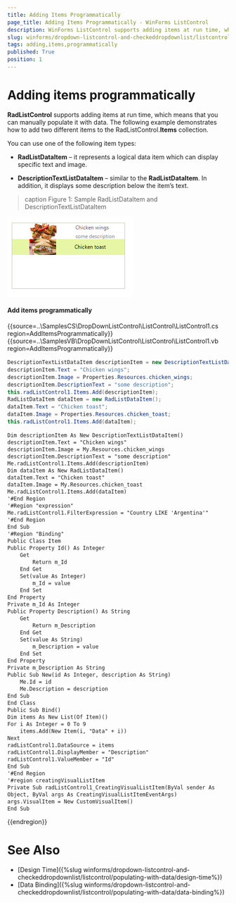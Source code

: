 ```yaml
---
title: Adding Items Programmatically
page_title: Adding Items Programmatically - WinForms ListControl  
description: WinForms ListControl supports adding items at run time, which means that you can manually populate it with data. 
slug: winforms/dropdown-listcontrol-and-checkeddropdownlist/listcontrol/populating-with-data/adding-items-programmatically
tags: adding,items,programmatically
published: True
position: 1
---
```


# Adding items programmatically

__RadListControl__ supports adding items at run time, which means that you can manually populate it with data. The following example demonstrates how to add two different items to the RadListControl.__Items__  collection. 

You can use one of the following item types: 

* __RadListDataItem__ – it represents a logical data item which can display specific text and image.             
              

* __DescriptionTextListDataItem__ – similar to the __RadListDataItem__. In addition, it displays some description below the item’s text.


>caption Figure 1: Sample RadListDataItem and DescriptionTextListDataItem

![dropdown-and-listcontrol-listcontrol-populating-with-data-adding-items-programmatically 001](images/dropdown-and-listcontrol-listcontrol-populating-with-data-adding-items-programmatically001.png)

#### Add items programmatically 

{{source=..\SamplesCS\DropDownListControl\ListControl\ListControl1.cs region=AddItemsProgrammatically}} 
{{source=..\SamplesVB\DropDownListControl\ListControl\ListControl1.vb region=AddItemsProgrammatically}} 

````C#
DescriptionTextListDataItem descriptionItem = new DescriptionTextListDataItem();
descriptionItem.Text = "Chicken wings";
descriptionItem.Image = Properties.Resources.chicken_wings;
descriptionItem.DescriptionText = "some description";
this.radListControl1.Items.Add(descriptionItem);
RadListDataItem dataItem = new RadListDataItem();
dataItem.Text = "Chicken toast";
dataItem.Image = Properties.Resources.chicken_toast;
this.radListControl1.Items.Add(dataItem);

````
````VB.NET
Dim descriptionItem As New DescriptionTextListDataItem()
descriptionItem.Text = "Chicken wings"
descriptionItem.Image = My.Resources.chicken_wings
descriptionItem.DescriptionText = "some description"
Me.radListControl1.Items.Add(descriptionItem)
Dim dataItem As New RadListDataItem()
dataItem.Text = "Chicken toast"
dataItem.Image = My.Resources.chicken_toast
Me.radListControl1.Items.Add(dataItem)
'#End Region
'#Region "expression"
Me.radListControl1.FilterExpression = "Country LIKE 'Argentina'"
'#End Region
End Sub
'#Region "Binding"
Public Class Item
Public Property Id() As Integer
    Get
        Return m_Id
    End Get
    Set(value As Integer)
        m_Id = value
    End Set
End Property
Private m_Id As Integer
Public Property Description() As String
    Get
        Return m_Description
    End Get
    Set(value As String)
        m_Description = value
    End Set
End Property
Private m_Description As String
Public Sub New(id As Integer, description As String)
    Me.Id = id
    Me.Description = description
End Sub
End Class
Public Sub Bind()
Dim items As New List(Of Item)()
For i As Integer = 0 To 9
    items.Add(New Item(i, "Data" + i))
Next
radListControl1.DataSource = items
radListControl1.DisplayMember = "Description"
radListControl1.ValueMember = "Id"
End Sub
'#End Region
'#region creatingVisualListItem
Private Sub radListControl1_CreatingVisualListItem(ByVal sender As Object, ByVal args As CreatingVisualListItemEventArgs)
args.VisualItem = New CustomVisualItem()
End Sub

````

{{endregion}} 

# See Also

* [Design Time]({%slug winforms/dropdown-listcontrol-and-checkeddropdownlist/listcontrol/populating-with-data/design-time%})
* [Data Binding]({%slug winforms/dropdown-listcontrol-and-checkeddropdownlist/listcontrol/populating-with-data/data-binding%})

